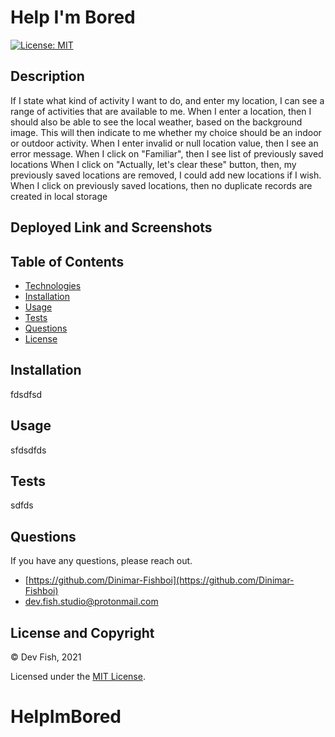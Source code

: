 # Help I'm Bored

[![License: MIT](https://img.shields.io/badge/License-MIT-yellow.svg)](https://opensource.org/licenses/MIT)

## Description

If I state what kind of activity I want to do, and enter my location, I can see a range of activities that are available to me. When I enter a location, then I should also be able to see the local weather, based on the background image. This will then indicate to me whether my choice should be an indoor or outdoor activity. When I enter invalid or null location value, then I see an error message. When I click on "Familiar", then I see list of previously saved locations When I click on "Actually, let's clear these" button, then, my previously saved locations are removed, I could add new locations if I wish. When I click on previously saved locations, then no duplicate records are created in local storage

## Deployed Link and Screenshots

## Table of Contents 
- [Technologies](#technologies)
- [Installation](#installation)
- [Usage](#usage)
- [Tests](#tests)
- [Questions](#questions)
- [License](#license-and-copyright)

## Installation

fdsdfsd

## Usage

sfdsdfds

## Tests

sdfds

## Questions

If you have any questions, please reach out.

- [https://github.com/Dinimar-Fishboi](https://github.com/Dinimar-Fishboi)
- [dev.fish.studio@protonmail.com ](#dev.fish.studio@protonmail.com )

## License and Copyright

 © Dev Fish, 2021

Licensed under the [MIT License](LICENSE).

# HelpImBored
